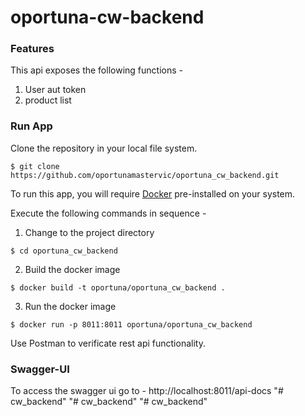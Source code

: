 # oportuna-cw-backend

### Features

This api exposes the following functions - 

1. User aut token
2. product list

   

### Run App

Clone the repository in your local file system.

```
$ git clone https://github.com/oportunamastervic/oportuna_cw_backend.git
```

To run this app, you will require [Docker](https://docs.docker.com/engine/install/) pre-installed on your system.

Execute the following commands in sequence -

1. Change to the project directory

```
$ cd oportuna_cw_backend
```

2. Build the docker image 

```
$ docker build -t oportuna/oportuna_cw_backend .
```

3. Run the docker image

```
$ docker run -p 8011:8011 oportuna/oportuna_cw_backend
```

Use Postman to verificate rest api functionality.



### Swagger-UI

To access the swagger ui go to -  http://localhost:8011/api-docs 
"# cw_backend" 
"# cw_backend" 
"# cw_backend" 
